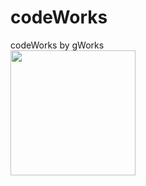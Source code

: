 # codeWorks
codeWorks by gWorks
<br>
<img src="https://www.gworks-ec.com/nia/uploads/2022/11/gWorks-EC_logo.png" width="200" height="200">
